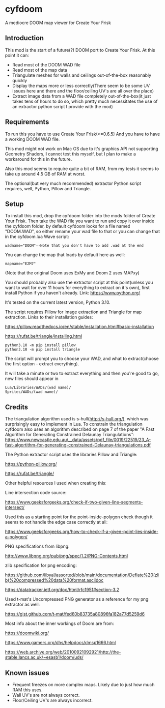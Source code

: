 # cyfdoom
A mediocre DOOM map viewer for Create Your Frisk

## Introduction
This mod is the start of a future(?) DOOM port to Create Your Frisk. At this point it can:
- Read most of the DOOM WAD file
- Read most of the map data
- Triangulate meshes for walls and ceilings out-of-the-box reasonably quickly
- Display the maps more or less correctly(There seem to be some UV issues here and there and the floor/ceiling UV's are all over the place)
- Extract image data from a WAD file completely out-of-the-box(it just takes tens of hours to do so, which pretty much necessitates the use of an extractor python script I provide with the mod)

## Requirements
To run this you have to use Create Your Frisk(>=0.6.5)
And you have to have a working DOOM WAD file.

This mod might not work on Mac OS due to it's graphics API not supporting Geometry Shaders, I cannot test this myself, but I plan to make a workaround for this in the future.

Also this mod seems to require quite a bit of RAM, from my tests it seems to take up around 4.5 GB of RAM at worst.

The optional(but very much recommended) extractor Python script requires, well, Python, Pillow and Triangle.

## Setup
To install this mod, drop the cyfdoom folder into the mods folder of Create Your Frisk. Then take the WAD file you want to run and copy it over inside the cyfdoom folder, by default cyfdoom looks for a file named "DOOM.WAD", so either rename your wad file to that or you can change that in the cyfdoom.lua Wave script:
```
wadname="DOOM"--Note that you don't have to add .wad at the end
```
You can change the map that loads by default here as well:
```
mapname="E2M7"
```
(Note that the original Doom uses ExMy and Doom 2 uses MAPxy)

You should probably also use the extractor script at this point(unless you want to wait for over 11 hours for everything to extract on it's own), first install Python if you haven't already. 
Link: https://www.python.org/

It's tested on the current latest version, Python 3.10.

The script requires Pillow for image extraction and Triangle for map extraction.
Links to their installation guides:

https://pillow.readthedocs.io/en/stable/installation.html#basic-installation

https://rufat.be/triangle/installing.html

```
python3.10 -m pip install pillow
python3.10 -m pip install triangle
```

The script will prompt you to choose your WAD, and what to extract(choose the first option - extract everything).

It will take a minute or two to extract everything and then you're good to go, new files should appear in
```
Lua/Libraries/WADs/(wad name)/
Sprites/WADs/(wad name)/
```

## Credits
The triangulation algorithm used is s-hull(http://s-hull.org/), which was surprisingly easy to implement in Lua. To constrain the triangulation cyfdoom also uses an algorithm described on page 7 of the paper "A Fast Algorithm for Generating Constrained Delaunay Triangulations": https://www.newcastle.edu.au/__data/assets/pdf_file/0019/22519/23_A-fast-algortithm-for-generating-constrained-Delaunay-triangulations.pdf

The Python extractor script uses the libraries Pillow and Triangle:

https://python-pillow.org/

https://rufat.be/triangle/

Other helpful resources I used when creating this:

Line intersection code source:

https://www.geeksforgeeks.org/check-if-two-given-line-segments-intersect/

Used this as a starting point for the point-inside-polygon check though it seems to not handle the edge case correctly at all:

https://www.geeksforgeeks.org/how-to-check-if-a-given-point-lies-inside-a-polygon/

PNG specifications from libpng:

http://www.libpng.org/pub/png/spec/1.2/PNG-Contents.html

zlib specification for png encoding:

https://github.com/libyal/assorted/blob/main/documentation/Deflate%20(zlib)%20compressed%20data%20format.asciidoc

https://datatracker.ietf.org/doc/html/rfc1951#section-3.2

Used t-mat's Uncompressed PNG generator as a reference for my png extractor as well:

https://gist.github.com/t-mat/fed60b83735a80896fa182a77d5259d6

Most info about the inner workings of Doom are from:

https://doomwiki.org/

https://www.gamers.org/dhs/helpdocs/dmsp1666.html

https://web.archive.org/web/20100921092921/http://the-stable.lancs.ac.uk/~esasb1/doom/uds/

## Known issues
- Frequent freezes on more complex maps. Likely due to just how much RAM this uses.
- Wall UV's are not always correct.
- Floor/Ceiling UV's are always incorrect.
